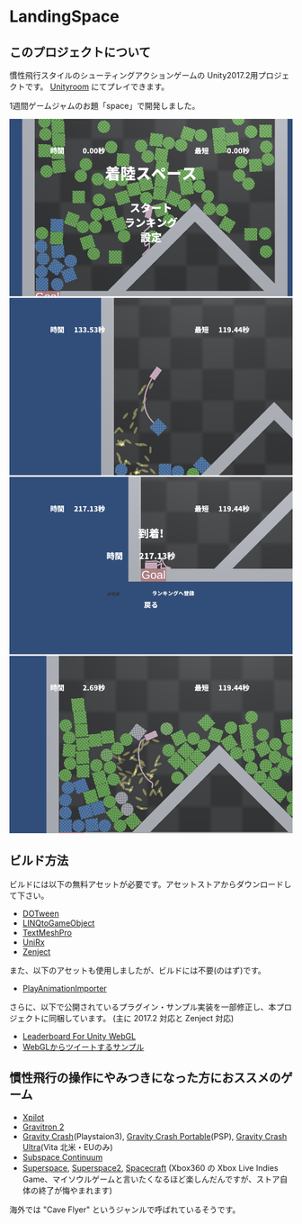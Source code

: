 # LandingSpace

## このプロジェクトについて
慣性飛行スタイルのシューティングアクションゲームの Unity2017.2用プロジェクトです。
[Unityroom](https://unityroom.com/games/landingspace) にてプレイできます。

1週間ゲームジャムのお題「space」で開発しました。

![タイトル画面](images/LandingSpace01.png)
![ワイヤーで運搬中](images/LandingSpace02.png)
![ゴール地点](images/LandingSpace03.png)
![噴射で破壊](images/LandingSpace04.png)

## ビルド方法
ビルドには以下の無料アセットが必要です。アセットストアからダウンロードして下さい。

- [DOTween](https://www.assetstore.unity3d.com/jp/#!/content/27676)
- [LINQtoGameObject](https://www.assetstore.unity3d.com/jp/#!/content/24256)
- [TextMeshPro](https://www.assetstore.unity3d.com/jp/#!/content/84126)
- [UniRx](https://www.assetstore.unity3d.com/jp/#!/content/17276)
- [Zenject](https://www.assetstore.unity3d.com/jp/#!/content/17758)

また、以下のアセットも使用しましたが、ビルドには不要(のはず)です。
- [PlayAnimationImporter](https://www.assetstore.unity3d.com/jp/#!/content/24500)

さらに、以下で公開されているプラグイン・サンプル実装を一部修正し、本プロジェクトに同梱しています。
(主に 2017.2 対応と Zenject 対応)
- [Leaderboard For Unity WebGL](https://github.com/NCMBMania/LeaderboardForUnityWebGL)
- [WebGLからツイートするサンプル](https://github.com/naichilab/unityroom-tweet)

## 慣性飛行の操作にやみつきになった方におススメのゲーム

- [Xpilot](http://www.xpilot.org/)
- [Gravitron 2](http://store.steampowered.com/app/21300/Gravitron_2/)
- [Gravity Crash](http://www.jp.playstation.com/software/title/jp9000npja00047_00gravitycrash0000.html)(Playstaion3), [Gravity Crash Portable](http://www.jp.playstation.com/software/title/jp9000npjg00044_000000111122223333.html)(PSP), [Gravity Crash Ultra](https://www.playstation.com/en-us/games/gravity-crash-ultra-psvita/)(Vita 北米・EUのみ) 
- [Subspace Continuum](http://store.steampowered.com/app/352700/Subspace_Continuum/)
- [Superspace](https://youtu.be/g6ct2OOOcBQ), [Superspace2](https://youtu.be/Izoeu3VqbTk), [Spacecraft](https://youtu.be/tTOVr-RmTHA) (Xbox360 の Xbox Live Indies Game、マイソウルゲームと言いたくなるほど楽しんだんですが、ストア自体の終了が悔やまれます)

海外では "Cave Flyer" というジャンルで呼ばれているそうです。

